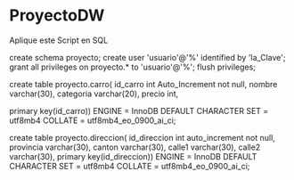 # ProyectoDW

Aplique este Script en SQL

create schema proyecto;
create user 'usuario'@'%' identified by 'la_Clave';
grant all privileges on proyecto.* to 'usuario'@'%';
flush privileges;

create table proyecto.carro(
id_carro int Auto_Increment not null,
nombre varchar(30),
categoria varchar(20),
precio int,

primary key(id_carro))
ENGINE = InnoDB
DEFAULT CHARACTER SET = utf8mb4
COLLATE = utf8mb4_eo_0900_ai_ci;


create table proyecto.direccion(
id_direccion int auto_increment not null,
provincia varchar(30),
canton varchar(30),
calle1 varchar(30),
calle2 varchar(30),
primary key(id_direccion))
ENGINE = InnoDB
DEFAULT CHARACTER SET = utf8mb4
COLLATE = utf8mb4_eo_0900_ai_ci;
